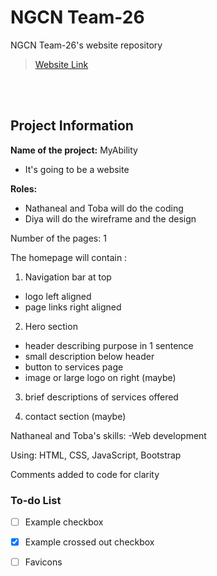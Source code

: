 # NGCN Team-26

NGCN Team-26's website repository
> [Website Link](https://hadeelsala7.github.io/team-26/)

<br><br> <!-- Just line breaks -->

## Project Information
**Name of the project:** MyAbility
- It's going to be a website 

**Roles:**
- Nathaneal and Toba will do the coding 
- Diya will do the wireframe and the design 

Number of the pages: 1 

The homepage will contain :
1) Navigation bar at top 
- logo left aligned
- page links right aligned

2) Hero section 
- header describing purpose in 1 sentence 
- small description below header
- button to services page 
- image or large logo on right (maybe)

3) brief descriptions of services offered 

4) contact section (maybe) 

Nathaneal and Toba's skills:
-Web development

Using: HTML, CSS, JavaScript, Bootstrap

Comments added to code for clarity

### To-do List
- [ ] Example checkbox
- [x] Example crossed out checkbox
- [ ] Favicons






